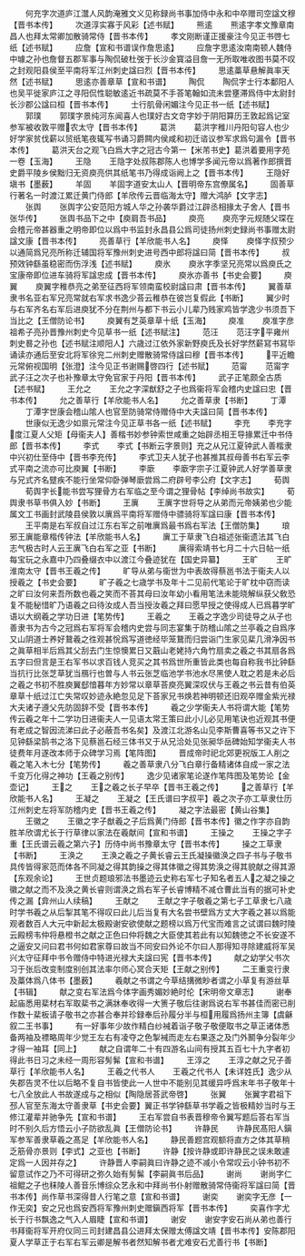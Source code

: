<!-- { "loadSidebar": true } -->
　　何充字次道庐江灊人风韵淹雅文义见称録尚书事加侍中永和中卒赠司空諡文穆【晋书本传】
　　次道淳实寡于风彩【述书赋】
　　熊逺
　　熊逺字孝文豫章南昌人也拜太常卿加散骑常侍【晋书本传】
　　孝文刚断谨正援豪注今见正书啓七纸【述书赋】
　　应詹【宣和书谱误作詹思逺】
　　应詹字思逺汝南南顿人魏侍中璩之孙也詹督五郡军事与陶侃破杜弢于长沙金寳溢目詹一无所取唯收图书莫不叹之封观阳县侯至平南将军江州刺史諡曰烈【晋书本传】
　　思逺藁草悬解眞率天然【述书赋】
　　思逺亦善章草【宣和书谱】
　　陶侃
　　陶侃字士行本鄱阳人也吴平徙家庐江之寻阳侃性聪敏逺近书疏莫不手荅笔翰如流未尝壅滞爲侍中太尉封长沙郡公諡曰桓【晋书本传】
　　士行肌骨闲媚注今见正书一纸【述书赋】
　　郭璞
　　郭璞字景纯河东闻喜人也璞好古文竒字妙于阴阳算历王敦起爲记室参军被收敦平赠农太守【晋书本传】
　　葛洪
　　葛洪字稚川丹阳句容人也少好学家贫伐薪以贸纸笔夜辄写书诵习爵闗内侯咸和初迁谘议参军求爲句漏令【晋书本传】
　　葛洪天台之观飞白爲大字之冠古今第一【米芾书史】葛洪着要用字苑一卷【玉海】
　　王隐
　　王隐字处叔陈郡陈人也博学多闻元帝以爲著作郎撰晋史爵平陵乡侯黜归无资庾亮供其纸笔书乃得成诣阙上之【晋书本传】
　　王隐好塡书【墨薮】
　　羊固
　　羊固字道安太山人【晋明帝东宫僚属名】
　　固善草行著名一时渡江累迁黄门侍郎【羊欣传云晋临海太守】赠大鸿胪【文字志】
　　张舆
　　张舆字公安范阳方城人华之孙袭华爵过江辟丞相掾太子舍人【晋书张华传】
　　张舆书品下之中【庾肩吾书品】
　　庾亮
　　庾亮字元规随父琛在会稽元帝甚器重之明帝即位以爲中书监封永昌县公爲司徒扬州刺史録尚书事赠太尉諡文康【晋书本传】
　　亮善草行【羊欣能书人名】
　　庾怿
　　庾怿字叔预少以通简爲兄亮所称迁辅国将军豫州刺史进号西中郎将諡曰简【晋书本传】
　　叔预效钟繇虽稳密而伤浮浅【述书赋】
　　庾氷
　　庾氷字季坚兄亮常以爲庾氏之宝康帝即位进车骑将军諡忠成【晋书本传】
　　庾氷亦善书【书史会要】
　　庾翼
　　庾翼字稚恭亮之弟至征西将军领南蛮校尉諡曰肃【晋书本传】
　　翼善草隶书名亚右军兄亮常就右军求书逸少荅云稚恭在彼岂复假此【书断】
　　翼少时与右军齐名右军后进庾犹不分在荆州与都下书云小儿辈乃贱家鸡皆学逸少书须吾下当比之【王僧防论书】
　　庾翼有芝英章草十纸【玉海】
　　庾准
　　庾准字彦祖希子亮孙晋豫州刺史今见草书一纸【述书赋注】
　　范汪
　　范汪字平雍州刺史晷之孙也【述书赋注顺阳人】六歳过江依外家新野庾氏及长好学然薪冩书冩毕诵读亦通后至安北将军徐兖二州刺史赠散骑常侍諡曰穆【晋书本传】
　　平近瞻元常俯视国明【张澄】注今见正书谢赐啓四行【述书赋】
　　范甯
　　范甯字武子汪之次子也补豫章太守免官家于丹阳【晋书本传】
　　武子正笔颇全古质【述书赋】
　　王允之
　　王允之字深猷舒之子也爲衞将军会稽内史諡曰忠【晋书本传】
　　允之善草行【羊欣能书人名】
　　允之善草隶【书断】
　　丁潭
　　丁潭字世康会稽山隂人也官至防骑常侍赠侍中大夫諡曰简【晋书本传】
　　世康似无逸少如禀元常注今见正草书各一纸【述书赋】
　　李充
　　李充字度江夏人父矩【母衞夫人】善楷书妙参钟索世咸重之始辟丞相王导掾累迁中书侍郎【晋书本传】
　　李式
　　李式【书断云字景则】充之从兄江夏钟武人善楷隶中兴初仕至侍中【晋书李充传】
　　李式卫夫人犹子也甚推其叔母善书右军云李式平南之流亦可比庾翼【书断】
　　李廞
　　李廞字宗子江夏钟武人好学善草隶与兄式齐名躄疾不能行坐常仰卧弹琴廞尝爲二府辟号李公府【文字志】
　　荀舆
　　荀舆字长能书尝写狸骨方右军临之至今谓之狸骨帖【李绰尚书故实】
　　荀舆隶书草书俱入妙【书断】
　　王廙
　　王廙字世将导之从弟而元帝姨弟也少能属文工书画封武陵县侯敦以廙爲平南将军赠侍中骠骑将军諡曰康【晋书本传】
　　王平南是右军叔自过江东右军之前唯廙爲最书爲右军法【王僧防集】
　　琅邪王廙能章楷传钟法【羊欣能书人名】
　　廙工于草隶飞白祖述张衞遗法其飞白志气极古时人云王廙飞白右军之亚【书断】
　　廙得索靖书七月二十六日帖一纸每宝玩之永嘉中乃四叠缀衣中以渡江今叠迹犹在【国史异纂】
　　王旷
　　王旷淮南太守【晋书王羲之传】
　　旷导从弟与衞世为中表故得蔡邕书法于衞夫人以授羲之【书史会要】
　　旷子羲之七歳学书及年十二见前代笔论于旷枕中窃而读之旷曰汝何来吾所数也羲之笑而不荅其母曰汝年幼小看用笔法未能晓解纵获父敎恐复不能秘惜旷乃语羲之曰待汝成人吾当授汝羲之拜曰愿早授之使得成人已爲暮学旷语以大纲羲之学功日进【笔势传】
　　王羲之
　　王羲之字逸少司徒导之从子也善隶书为古今之冠爲右军将军会稽内史尝与同志宴集于防稽山隂之兰亭羲之自爲序又山阴道士养好鵞羲之徃观甚恱爲写道徳经毕笼鵞而归尝诣门生家见棐几滑净因书之眞草相半后爲其父刮去门生惊懊累日又蕺山老姥持六角竹扇卖之羲之书其扇各爲五字曰但言是王右军书以求百钱人竞买之其书爲世所重皆此类也每自称我书比钟繇当抗行比张芝草犹当鴈行也曽与人书云张芝临池学书池水尽黑使人耽之若是未必后之羲之书初不胜庾翼郄愔暮年方妙常以章草荅庾亮翼深叹伏与王羲之书云昔有伯英章草十纸过江亡失常叹妙迹永絶忽见足下荅家兄书焕若神明顿还旧观卒赠金紫光禄大夫诸子遵父先防固辞不受【晋书本传】
　　羲之少学衞夫人书将谓大能【笔势传云羲之年十二学功日进衞夫人一见语太常王策曰此小儿必见用笔诀也近观其书便有老成之智因流涕曰此子必蔽吾书名矣】及渡江北游名山见李斯曹喜等书又之许下见钟繇梁鹄书之洛下见蔡邕石经三体书又于从兄洽处见张昶华岳碑始知学衞夫人书徒费年月遂改本师于众碑学习焉【笔阵图】
　　晋成帝时祀北郊更祝版工人削之羲之笔入木七分【笔势传】
　　羲之善草隶八分飞白章行备精诸体自成一家之法千变万化得之神功【王羲之别传】
　　逸少见诸家笔论遂作笔阵图及笔势论【金壶记】
　　王之
　　王之羲之长子早卒【晋书王羲之传】
　　之善草行【羊欣能书人名】
　　王凝之
　　王凝之【王氏谱曰字叔平】羲之次子亦工草隶仕历江州刺史左将军防稽内史【晋书王羲之传】
　　凝之字法最密【黄山谷集】
　　王徽之
　　王徽之字子猷羲之子后爲黄门侍郎【晋书本传】徽之作字亦自韵胜羊欣谓尤长于行草律以家法在羲献间【宣和书谱】
　　王操之
　　王操之字子重【王氏谱云羲之第六子】历侍中尚书豫章太守【晋书本传】
　　操之工草隶【书断】
　　王涣之
　　王涣之羲之子黄长睿云王氏凝操徽涣之四子书与子敬书具传皆得家范而体各不同凝之得其韵操之得其体徽之得其势涣之得其貌献之得其源【东观余论】
　　王世贞题琅邪法书墨迹云史称右军七子知名者五人之凝之操之徽之献之而不及涣之黄长睿则谓涣之爲右军子长睿博精不减仓曹此当有的据可补史传之漏【弇州山人续稿】
　　王献之
　　王献之字子敬羲之第七子工草隶七八歳时学书羲之从后掣其笔不得叹曰此儿后当复有大名尝书壁爲方丈大字羲之甚以爲能观者数百人大元中新起太极殿谢安欲使献之题榜以爲万代宝而难言之试谓曰魏时陵云殿榜韦仲将悬橙书之献之正色曰仲将魏之大臣使其若此有以知魏徳之不长安遂不之逼安又问曰君书何如君家尊曰故当不同安曰外论不尔曰人那得知寻除建威将军吴兴太守征拜中书令赠侍中特进光禄大夫諡曰宪【晋书本传】
　　献之幼学父书次习于张后改变制度别创其法率尔师心冥合天矩【王献之别传】
　　二王重变行隶及藁体爲八体书【墨薮】
　　羲献之书谓之今草结搆微眇者谓之小草复有游丝草【书辑】
　　献之变右军法爲今体字画秀媚妙絶时伦【宋明帝文章志】
　　谢奉起庙悉用棐材右军取棐书之满牀奉收得一大箦子敬后往谢爲说右军书甚佳而密已削作数十棐板请子敬书之亦甚合奉并珍録奉后孙履分半与桓用履爲扬州主簿【虞龢叙二王书事】
　　有一好事年少故作精白纱裓着诣子敬子敬便取书之草正诸体悉备两袖及褾略周年少觉王左右有凌夺之色掣裓而走左右果逐之及门外鬭争分裂年少才得一袖耳【同上】
　　献之自谓年二十有四游名山间有授其五百七十九字者初得此书日习之未经一周形容髣髴【宣和书谱】
　　王淳之
　　王淳之献之兄子善草行【羊欣能书人名】
　　王羲之代书人
　　王羲之代书人【未详姓氏】逸少从失郡告灵不仕以后略不复自书皆使此一人世中不能别见其缓异呼爲末年书子敬年十七八全放此人书故遂成与之相似【陶隐居荅武帝啓】
　　张翼
　　张翼字君祖下邳人官至东海太守善隶草【书史会要】翼正书学钟繇草书学羲之皆极精妙当时与王修江灌辈并驰争先【宣和书谱】
　　王右军尝自书表晋穆帝令翼写题后荅右军当时不别久后方悟云小子防欲乱眞【王僧防论书】
　　许静民
　　许静民髙阳人鎭军参军善隶草羲之髙足【羊欣能书人名】
　　静民善题宫观额将直方之体其草稍乏筋骨亦景则【李式】之亚也【书断】
　　许静【按许静或即许静民之误未敢遽定爲一人因并存之】
　　许静晋人李嗣眞曰许静之迹不减小令常叹云小钟书初不留意试作之乃不可得研之弥久始有髣髴【李嗣眞书后品】
　　谢尚
　　谢尚字仁祖鲲之子也秣陵人善音乐博综众艺永和中拜尚书仆射赠散骑常侍衞将军諡曰简【晋书本传】尚作草书深得昔人行笔之意【宣和书谱】
　　谢奕
　　谢奕字无彦【一作无奕】安之兄也爲安西将军豫州刺史赠鎭西将军【晋书本传】
　　奕喜作字尤长于行书飘逸之气入人眉睫【宣和书谱】
　　谢安
　　谢安字安石尚从弟也善行书拜衞将军开府仪同三司封建昌县公进拜太保赠太傅諡文靖【晋书本传】安陈郡阳夏人学草正于右军右军云卿是解书者然知解书者尤难安石尤善行书【书断】
